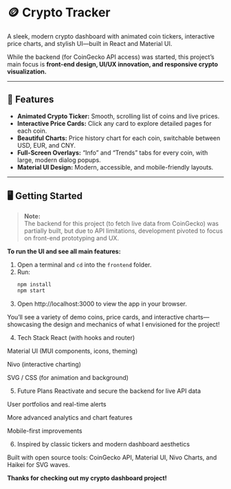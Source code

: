 # 🪙 Crypto Tracker

A sleek, modern crypto dashboard with animated coin tickers, interactive price charts, and stylish UI—built in React and Material UI.

While the backend (for CoinGecko API access) was started, this project’s main focus is **front-end design, UI/UX innovation, and responsive crypto visualization.**

---

## 🚀 Features

- **Animated Crypto Ticker:** Smooth, scrolling list of coins and live prices.
- **Interactive Price Cards:** Click any card to explore detailed pages for each coin.
- **Beautiful Charts:** Price history chart for each coin, switchable between USD, EUR, and CNY.
- **Full-Screen Overlays:** “Info” and “Trends” tabs for every coin, with large, modern dialog popups.
- **Material UI Design:** Modern, accessible, and mobile-friendly layouts.
---

## 🖥️ Getting Started

> **Note:**  
> The backend for this project (to fetch live data from CoinGecko) was partially built, but due to API limitations, development pivoted to focus on front-end prototyping and UX.

**To run the UI and see all main features:**

1. Open a terminal and `cd` into the `frontend` folder.
2. Run:
   ```bash
   npm install
   npm start
3. Open  http://localhost:3000 to view the app in your browser.

You’ll see a variety of demo coins, price cards, and interactive charts—showcasing the design and mechanics of what I envisioned for the project!

4. Tech Stack
React (with hooks and router)

Material UI (MUI components, icons, theming)

Nivo (interactive charting)

SVG / CSS (for animation and background)

5.  Future Plans
Reactivate and secure the backend for live API data

User portfolios and real-time alerts

More advanced analytics and chart features

Mobile-first improvements

6. Inspired by classic tickers and modern dashboard aesthetics

Built with open source tools: CoinGecko API, Material UI, Nivo Charts, and Haikei for SVG waves.

**Thanks for checking out my crypto dashboard project!**

